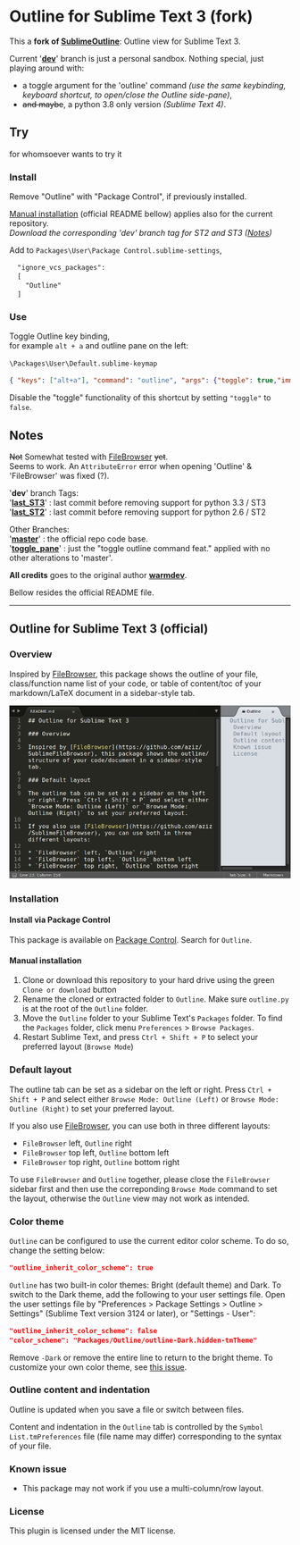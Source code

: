 # Outline for Sublime Text 3 (fork)

This a **fork of [SublimeOutline](https://github.com/warmdev/SublimeOutline)**: Outline view for Sublime Text 3.

Current '[**dev**](https://github.com/Gregory-K/SublimeOutline)' branch is just a personal sandbox. Nothing special, just playing around with:  
- a toggle argument for the 'outline' command
  _(use the same keybinding, keyboard shortcut, to open/close the Outline side-pane)_,
- ~~and maybe~~, a python 3.8 only version
  _(Sublime Text 4)_.


## Try

for whomsoever wants to try it

### Install

Remove "Outline" with "Package Control", if previously installed.

[Manual installation](#Manual-installation) (official README bellow) applies also for the current repository.  
_Download the corresponding 'dev' branch tag for ST2 and ST3 ([Notes](#Notes))_

Add to `Packages\User\Package Control.sublime-settings`,

```
  "ignore_vcs_packages":
  [
    "Outline"
  ]
```

### Use

Toggle Outline key binding,  
for example `alt + a` and outline pane on the left:  

`\Packages\User\Default.sublime-keymap`

```json
{ "keys": ["alt+a"], "command": "outline", "args": {"toggle": true,"immediate": true,"other_group": "right","single_pane": true,"project": true,"layout": 1} }
```

Disable the "toggle" functionality of this shortcut by setting `"toggle"` to `false`.


## Notes

~~Not~~ Somewhat tested with [FileBrowser](https://github.com/aziz/SublimeFileBrowser) ~~yet~~.  
Seems to work. An `AttributeError` error when opening 'Outline' & 'FileBrowser' was fixed (?).

'**dev**' branch Tags:    
'[**last_ST3**](https://github.com/Gregory-K/SublimeOutline/releases/tag/last_ST3)' : last commit before removing support for python 3.3 / ST3   
'[**last_ST2**](https://github.com/Gregory-K/SublimeOutline/releases/tag/last_ST2)' : last commit before removing support for python 2.6 / ST2

Other Branches:  
'[**master**](https://github.com/Gregory-K/SublimeOutline/tree/master)' : the official repo code base.  
'[**toggle_pane**](https://github.com/Gregory-K/SublimeOutline/tree/toggle_pane)' : just the "toggle outline command feat." applied with no other alterations to 'master'.

**All credits** goes to the original author [**warmdev**](https://github.com/warmdev).

Bellow resides the official README file.



---


## Outline for Sublime Text 3 (official)

### Overview

Inspired by [FileBrowser](https://github.com/aziz/SublimeFileBrowser), this package shows the outline of your file, class/function name list of your code, or table of content/toc of your markdown/LaTeX document in a sidebar-style tab.

![Screenshot](screenshot.png?raw=true "Screenshot")

### Installation

#### Install via Package Control

This package is available on [Package Control](https://packagecontrol.io/). Search for `Outline`.

#### Manual installation

1. Clone or download this repository to your hard drive using the green `Clone or download` button
2. Rename the cloned or extracted folder to `Outline`. Make sure `outline.py` is at the root of the `Outline` folder.
3. Move the `Outline` folder to your Sublime Text's `Packages` folder. To find the `Packages` folder, click menu `Preferences` > `Browse Packages`.
4. Restart Sublime Text, and press `Ctrl + Shift + P` to select your preferred layout (`Browse Mode`)

### Default layout

The outline tab can be set as a sidebar on the left or right. Press `Ctrl + Shift + P` and select either `Browse Mode: Outline (Left)` or `Browse Mode: Outline (Right)` to set your preferred layout.

If you also use [FileBrowser](https://github.com/aziz/SublimeFileBrowser), you can use both in three different layouts:

* `FileBrowser` left, `Outline` right
* `FileBrowser` top left, `Outline` bottom left
* `FileBrowser` top right, `Outline` bottom right

To use `FileBrowser` and `Outline` together, please close the `FileBrowser` sidebar first and then use the correponding `Browse Mode` command to set the layout, otherwise the `Outline` view may not work as intended.

### Color theme

`Outline` can be configured to use the current editor color scheme. To do so, change the setting below:

```json
"outline_inherit_color_scheme": true
```

`Outline` has two built-in color themes: Bright (default theme) and Dark. To switch to the Dark theme, add the following to your user settings file. Open the user settings file by "Preferences > Package Settings > Outline > Settings" (Sublime Text version 3124 or later), or "Settings - User":

```json
"outline_inherit_color_scheme": false
"color_scheme": "Packages/Outline/outline-Dark.hidden-tmTheme"
```

Remove `-Dark` or remove the entire line to return to the bright theme. To customize your own color theme, see [this issue](https://github.com/warmdev/SublimeOutline/issues/1).

### Outline content and indentation

Outline is updated when you save a file or switch between files.

Content and indentation in the `Outline` tab is controlled by the `Symbol List.tmPreferences` file (file name may differ) corresponding to the syntax of your file.

### Known issue

* This package may not work if you use a multi-column/row layout.

### License

This plugin is licensed under the MIT license.
